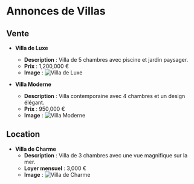 # Annonces de Villas

## Vente

- **Villa de Luxe**
  - **Description** : Villa de 5 chambres avec piscine et jardin paysager.
  - **Prix** : 1,200,000 €
  - **Image** :
    ![Villa de Luxe](/assets/villa_luxe.jpg)

- **Villa Moderne**
  - **Description** : Villa contemporaine avec 4 chambres et un design élégant.
  - **Prix** : 950,000 €
  - **Image** :
    ![Villa Moderne](/assets/villa_moderne.jpg)

## Location

- **Villa de Charme**
  - **Description** : Villa de 3 chambres avec une vue magnifique sur la mer.
  - **Loyer mensuel** : 3,000 €
  - **Image** :
    ![Villa de Charme](/assets/villa_charme.jpg)
